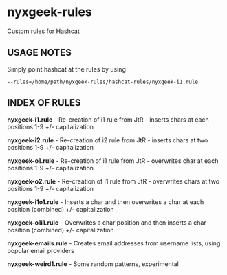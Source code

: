 # nyxgeek-rules
Custom rules for Hashcat

USAGE NOTES
------------------------------------
Simply point hashcat at the rules by using

    --rules=/home/path/nyxgeek-rules/hashcat-rules/nyxgeek-i1.rule




INDEX OF RULES
-------------------------------------
**nyxgeek-i1.rule** - Re-creation of i1 rule from JtR - inserts chars at each positions 1-9 +/- capitalization

**nyxgeek-i2.rule** - Re-creation of i2 rule from JtR - inserts chars at two positions 1-9 +/- capitalization

**nyxgeek-o1.rule** - Re-creation of i1 rule from JtR - overwrites char at each positions 1-9 +/- capitalization

**nyxgeek-o2.rule** - Re-creation of i1 rule from JtR - overwrites chars at two positions 1-9 +/- capitalization

**nyxgeek-i1o1.rule** - Inserts a char and then overwrites a char at each position (combined) +/- capitalization

**nyxgeek-o1i1.rule** - Overwrites a char position and then inserts a char position (combined) +/- capitalization

**nyxgeek-emails.rule** - Creates email addresses from username lists, using popular email providers

**nyxgeek-weird1.rule** - Some random patterns, experimental


